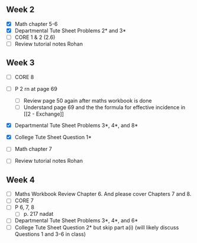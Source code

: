 ## Week 2
- [x] Math chapter 5-6
- [x] Departmental Tute Sheet Problems 2* and 3*
- [ ] CORE 1 & 2 (2.6)
- [ ] Review tutorial notes Rohan

## Week 3
- [ ] CORE 8
- [ ] P 2 rn at page 69
	- [ ] Review page 50 again after maths workbook is done
	- [ ] Understand page 69 and the the formula for effective incidence in [[2 - Exchange]]
- [x] Departmental Tute Sheet Problems 3*, 4*, and 8*
- [x] College Tute Sheet Question 1*
- [ ] Math chapter 7
- [ ] Review tutorial notes Rohan


## Week 4
- [ ] Maths Workbook Review Chapter 6. And please cover Chapters 7 and 8.
- [ ] CORE 7
- [ ] P 6, 7, 8
	- [ ] p. 217 nadat 
- [ ] Departmental Tute Sheet Problems 3*, 4*, and 6*
- [ ] College Tute Sheet Question 2* but skip part a(i) (will likely discuss Questions 1 and 3-6 in class)